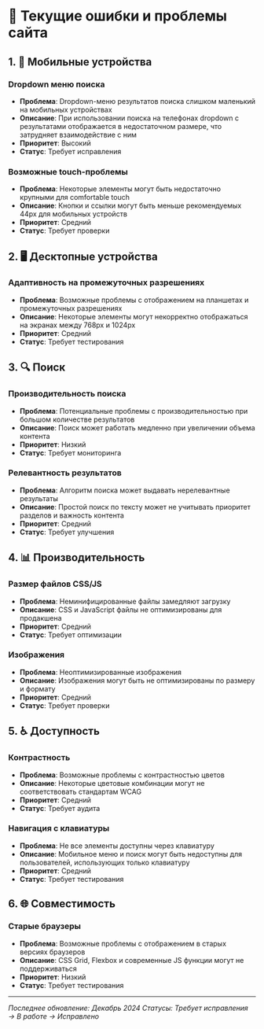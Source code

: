 # 🐛 Текущие ошибки и проблемы сайта

## 1. 📱 Мобильные устройства

### Dropdown меню поиска
- **Проблема**: Dropdown-меню результатов поиска слишком маленький на мобильных устройствах
- **Описание**: При использовании поиска на телефонах dropdown с результатами отображается в недостаточном размере, что затрудняет взаимодействие с ним
- **Приоритет**: Высокий
- **Статус**: Требует исправления

### Возможные touch-проблемы
- **Проблема**: Некоторые элементы могут быть недостаточно крупными для comfortable touch
- **Описание**: Кнопки и ссылки могут быть меньше рекомендуемых 44px для мобильных устройств
- **Приоритет**: Средний
- **Статус**: Требует проверки

## 2. 🖥️ Десктопные устройства

### Адаптивность на промежуточных разрешениях
- **Проблема**: Возможные проблемы с отображением на планшетах и промежуточных разрешениях
- **Описание**: Некоторые элементы могут некорректно отображаться на экранах между 768px и 1024px
- **Приоритет**: Средний
- **Статус**: Требует тестирования

## 3. 🔍 Поиск

### Производительность поиска
- **Проблема**: Потенциальные проблемы с производительностью при большом количестве результатов
- **Описание**: Поиск может работать медленно при увеличении объема контента
- **Приоритет**: Низкий
- **Статус**: Требует мониторинга

### Релевантность результатов
- **Проблема**: Алгоритм поиска может выдавать нерелевантные результаты
- **Описание**: Простой поиск по тексту может не учитывать приоритет разделов и важность контента
- **Приоритет**: Средний
- **Статус**: Требует улучшения

## 4. 📊 Производительность

### Размер файлов CSS/JS
- **Проблема**: Неминифицированные файлы замедляют загрузку
- **Описание**: CSS и JavaScript файлы не оптимизированы для продакшена
- **Приоритет**: Средний
- **Статус**: Требует оптимизации

### Изображения
- **Проблема**: Неоптимизированные изображения
- **Описание**: Изображения могут быть не оптимизированы по размеру и формату
- **Приоритет**: Средний
- **Статус**: Требует проверки

## 5. ♿ Доступность

### Контрастность
- **Проблема**: Возможные проблемы с контрастностью цветов
- **Описание**: Некоторые цветовые комбинации могут не соответствовать стандартам WCAG
- **Приоритет**: Средний
- **Статус**: Требует аудита

### Навигация с клавиатуры
- **Проблема**: Не все элементы доступны через клавиатуру
- **Описание**: Мобильное меню и поиск могут быть недоступны для пользователей, использующих только клавиатуру
- **Приоритет**: Средний
- **Статус**: Требует тестирования

## 6. 🌐 Совместимость

### Старые браузеры
- **Проблема**: Возможные проблемы с отображением в старых версиях браузеров
- **Описание**: CSS Grid, Flexbox и современные JS функции могут не поддерживаться
- **Приоритет**: Низкий
- **Статус**: Требует тестирования

---

*Последнее обновление: Декабрь 2024*
*Статусы: Требует исправления → В работе → Исправлено*
